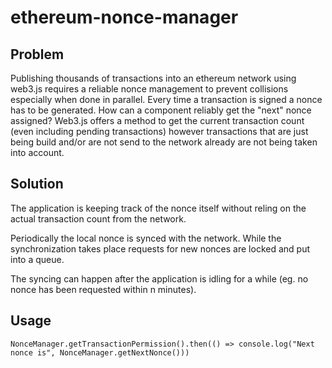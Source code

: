# ethereum-nonce-manager

## Problem
Publishing thousands of transactions into an ethereum network using web3.js requires a reliable nonce management to prevent collisions especially when done in parallel.
Every time a transaction is signed a nonce has to be generated. How can a component reliably get the "next" nonce assigned? Web3.js offers a method to get the current transaction count (even including pending transactions) however transactions that are just being build and/or are not send to the network already are not being taken into account.

## Solution
The application is keeping track of the nonce itself without reling on the actual transaction count from the network.

Periodically the local nonce is synced with the network. While the synchronization takes place requests for new nonces are locked and put into a queue.

The syncing can happen after the application is idling for a while (eg. no nonce has been requested within n minutes).

## Usage

```
NonceManager.getTransactionPermission().then(() => console.log("Next nonce is", NonceManager.getNextNonce()))
```
